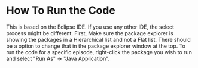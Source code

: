 

# How To Run the Code
This is based on the Eclipse IDE. If you use any other IDE, the select process might be different.
First, Make sure the package explorer is showing the packages in a Hierarchical list and not a Flat list.
There should be a option to change that in the package explorer window at the top.
To run the code for a specific episode, right-click the package you wish to run and select "Run As" -> "Java Application".






